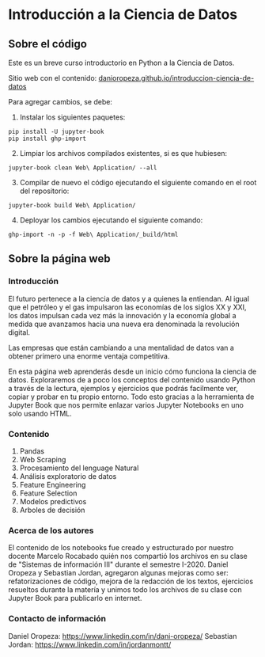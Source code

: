 # Introducción a la Ciencia de Datos
## Sobre el código
Este es un breve curso introductorio en Python a la Ciencia de Datos.

Sitio web con el contenido: [danioropeza.github.io/introduccion-ciencia-de-datos](https://danioropeza.github.io/introduccion-ciencia-de-datos/intro.html)

Para agregar cambios, se debe: 

1. Instalar los siguientes paquetes:

```
pip install -U jupyter-book
pip install ghp-import
```

2. Limpiar los archivos compilados existentes, si es que hubiesen:

```
jupyter-book clean Web\ Application/ --all
```

3. Compilar de nuevo el código ejecutando el siguiente comando en el root del repositorio:

```
jupyter-book build Web\ Application/
```

4. Deployar los cambios ejecutando el siguiente comando:

```
ghp-import -n -p -f Web\ Application/_build/html
```

## Sobre la página web

### Introducción
El futuro pertenece a la ciencia de datos y a quienes la entiendan. Al igual que el petróleo y el gas impulsaron las economías de los siglos XX y XXI, los datos impulsan cada vez más la innovación y la economía global a medida que avanzamos hacia una nueva era denominada la revolución digital.

Las empresas que están cambiando a una mentalidad de datos van a obtener primero una enorme ventaja competitiva.

En esta página web aprenderás desde un inicio cómo funciona la ciencia de datos. Exploraremos de a poco los conceptos del contenido usando Python a través de la lectura, ejemplos y ejercicios que podrás facilmente ver, copiar y probar en tu propio entorno. Todo esto gracias a la herramienta de Jupyter Book que nos permite enlazar varios Jupyter Notebooks en uno solo usando HTML.

### Contenido
1. Pandas
2. Web Scraping
3. Procesamiento del lenguage Natural
4. Análisis exploratorio de datos
5. Feature Engineering
6. Feature Selection
7. Modelos predictivos
8. Arboles de decisión

### Acerca de los autores
El contenido de los notebooks fue creado y estructurado por nuestro docente Marcelo Rocabado quién nos compartió los archivos en su clase de "Sistemas de información III" durante el semestre I-2020. Daniel Oropeza y Sebastian Jordan, agregaron algunas mejoras como ser: refatorizaciones de código, mejora de la redacción de los textos,  ejercicios resueltos durante la matería y unimos todo los archivos de su clase con Jupyter Book para publicarlo en internet.

### Contacto de información
Daniel Oropeza: https://www.linkedin.com/in/dani-oropeza/
Sebastian Jordan: https://www.linkedin.com/in/jordanmontt/

